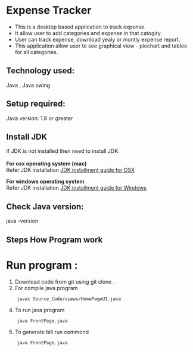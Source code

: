 # Expense Tracker

*  This is a desktop based application to track expense.<br />  
*  It allow user to add categories and expense in that catogiry. <br /> 
*  User can track expense, download yealy or montly expense report.<br />  
*  This application allow user to see graphical view - piechart and tables for all categories.


## Technology used: <br />
Java , Java swing <br />

## Setup required:<br />
Java version: 1.8 or greater<br />

## Install JDK <br />
If JDK is not installed then need to install JDK:<br />
<br />
**For  osx operating system (mac)**<br />
	Refer JDK installation [JDK installment guide for OSX](https://docs.oracle.com/javase/8/docs/technotes/guides/install/mac_jdk.html) 
	
**For windows operating system**<br />
	Refer JDK installation [JDK installment guide for Windows](https://docs.oracle.com/javase/7/docs/webnotes/install/windows/jdk-installation-windows.html) 
	
## Check Java version:
java -version

## Steps How Program work
# Run program : <br />
1. Download code from git  using  git clone .
2. For  compile java program 
```
	javac Source_Code/views/HomePageUI.java
```	
4. To run java program 
```
	java FrontPage.java
```
5. To generate bill run commond
```
	java FrontPage.java
```

